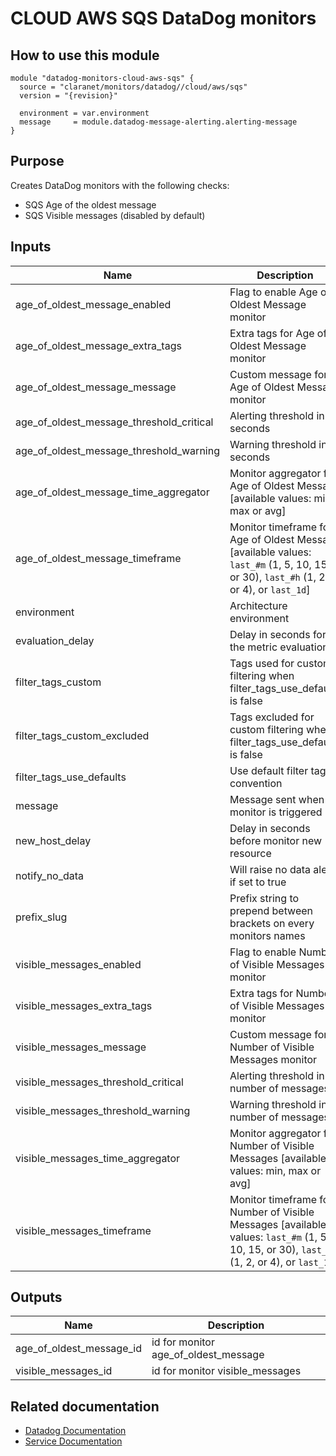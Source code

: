 # CLOUD AWS SQS DataDog monitors

## How to use this module

```
module "datadog-monitors-cloud-aws-sqs" {
  source = "claranet/monitors/datadog//cloud/aws/sqs"
  version = "{revision}"

  environment = var.environment
  message     = module.datadog-message-alerting.alerting-message
}

```

## Purpose

Creates DataDog monitors with the following checks:

- SQS Age of the oldest message
- SQS Visible messages (disabled by default)

## Inputs

| Name | Description | Type | Default | Required |
|------|-------------|:----:|:-----:|:-----:|
| age\_of\_oldest\_message\_enabled | Flag to enable Age of Oldest Message monitor | string | `"true"` | no |
| age\_of\_oldest\_message\_extra\_tags | Extra tags for Age of Oldest Message monitor | list(string) | `[]` | no |
| age\_of\_oldest\_message\_message | Custom message for Age of Oldest Message monitor | string | `""` | no |
| age\_of\_oldest\_message\_threshold\_critical | Alerting threshold in seconds | string | `"600"` | no |
| age\_of\_oldest\_message\_threshold\_warning | Warning threshold in seconds | string | `"300"` | no |
| age\_of\_oldest\_message\_time\_aggregator | Monitor aggregator for Age of Oldest Message [available values: min, max or avg] | string | `"min"` | no |
| age\_of\_oldest\_message\_timeframe | Monitor timeframe for Age of Oldest Message [available values: `last_#m` (1, 5, 10, 15, or 30), `last_#h` (1, 2, or 4), or `last_1d`] | string | `"last_30m"` | no |
| environment | Architecture environment | string | n/a | yes |
| evaluation\_delay | Delay in seconds for the metric evaluation | string | `"900"` | no |
| filter\_tags\_custom | Tags used for custom filtering when filter_tags_use_defaults is false | string | `"*"` | no |
| filter\_tags\_custom\_excluded | Tags excluded for custom filtering when filter_tags_use_defaults is false | string | `""` | no |
| filter\_tags\_use\_defaults | Use default filter tags convention | string | `"true"` | no |
| message | Message sent when a monitor is triggered | string | n/a | yes |
| new\_host\_delay | Delay in seconds before monitor new resource | string | `"300"` | no |
| notify\_no\_data | Will raise no data alert if set to true | string | `"true"` | no |
| prefix\_slug | Prefix string to prepend between brackets on every monitors names | string | `""` | no |
| visible\_messages\_enabled | Flag to enable Number of Visible Messages monitor | string | `"false"` | no |
| visible\_messages\_extra\_tags | Extra tags for Number of Visible Messages monitor | list(string) | `[]` | no |
| visible\_messages\_message | Custom message for Number of Visible Messages monitor | string | `""` | no |
| visible\_messages\_threshold\_critical | Alerting threshold in number of messages | string | `"2"` | no |
| visible\_messages\_threshold\_warning | Warning threshold in number of messages | string | `"1"` | no |
| visible\_messages\_time\_aggregator | Monitor aggregator for Number of Visible Messages [available values: min, max or avg] | string | `"min"` | no |
| visible\_messages\_timeframe | Monitor timeframe for Number of Visible Messages [available values: `last_#m` (1, 5, 10, 15, or 30), `last_#h` (1, 2, or 4), or `last_1d`] | string | `"last_30m"` | no |

## Outputs

| Name | Description |
|------|-------------|
| age\_of\_oldest\_message\_id | id for monitor age_of_oldest_message |
| visible\_messages\_id | id for monitor visible_messages |

## Related documentation
* [Datadog Documentation](https://docs.datadoghq.com/integrations/amazon_sqs/)
* [Service Documentation](https://docs.aws.amazon.com/sqs/index.html)
